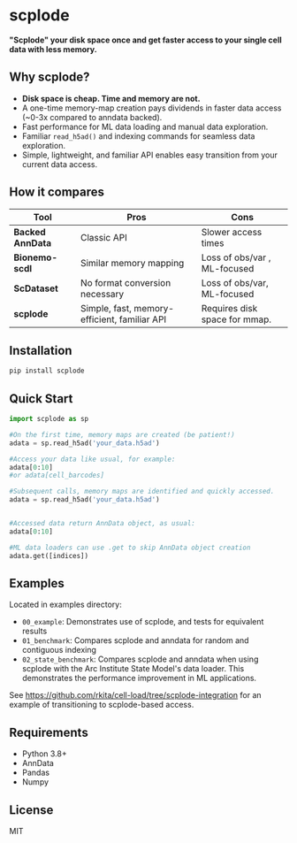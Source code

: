 # scplode

**"Scplode" your disk space once and get faster access to your single cell data with less memory.**

## Why scplode?

- **Disk space is cheap. Time and memory are not.** 
- A one-time memory-map creation pays dividends in faster data access (~0-3x compared to anndata backed).  
- Fast performance for ML data loading and manual data exploration.
- Familiar `read_h5ad()` and indexing commands for seamless data exploration.
- Simple, lightweight, and familiar API enables easy transition from your current data access.

## How it compares

| Tool | Pros | Cons |
|------|------|------|
| **Backed AnnData** | Classic API | Slower access times |
| **Bionemo-scdl** | Similar memory mapping | Loss of obs/var , ML-focused |
| **ScDataset** | No format conversion necessary | Loss of obs/var, ML-focused |
| **scplode** | Simple, fast, memory-efficient, familiar API | Requires disk space for mmap. |

## Installation

```bash
pip install scplode
```

## Quick Start

```python
import scplode as sp

#On the first time, memory maps are created (be patient!)
adata = sp.read_h5ad('your_data.h5ad')

#Access your data like usual, for example:
adata[0:10]
#or adata[cell_barcodes] 

#Subsequent calls, memory maps are identified and quickly accessed. 
adata = sp.read_h5ad('your_data.h5ad')

```

```python

#Accessed data return AnnData object, as usual:
adata[0:10]

#ML data loaders can use .get to skip AnnData object creation
adata.get([indices])
```

## Examples

Located in examples directory:
- `00_example`: Demonstrates use of scplode, and tests for equivalent results
- `01_benchmark`: Compares scplode and anndata for random and contiguous indexing
- `02_state_benchmark`: Compares scplode and anndata when using scplode with the Arc Institute State Model's data loader. This demonstrates the performance improvement in ML applications.

See https://github.com/rkita/cell-load/tree/scplode-integration for an example of transitioning to scplode-based access.

## Requirements

- Python 3.8+
- AnnData
- Pandas
- Numpy

## License

MIT